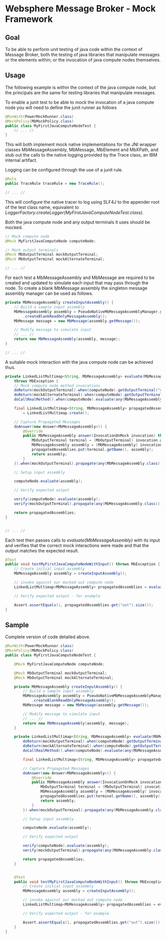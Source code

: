 Websphere Message Broker - Mock Framework
=========================================

Goal
----

To be able to perform unit testing of java code within the context of Message
Broker, both the testing of java libraries that manipulate messages or the
elements within; or the invocation of java compute nodes themselves.

Usage
-----

The following example is within the context of the java compute node, but the
principals are the same for testing libraries that manipulate messages.

To enable a junit test to be able to mock the invocation of a java compute node
you will need to define the junit runner as follows

```java
@RunWith(PowerMockRunner.class)
@MockPolicy(MbMockPolicy.class)
public class MyFirstJavaComputeNodeTest {
    // ... //
}
```

This will both implement mock native implementations for the JNI wrapper classes
MbMessageAssembly, MbMessage, MbElement and MbXPath, and stub out the calls to
the native logging provided by the Trace class, an IBM internal artifact.

Logging can be configured through the use of a junit rule.

```java
@Rule
public TraceRule traceRule = new TraceRule();

// ... //
```

This will configure the native tracer to log using SLF4J to the appender root
of the test class name, equivalent to _LoggerFactory.createLogger(MyFirstJavaComputeNodeTest.class)_.

Both the java compute node and any output terminals it uses should be mocked.

```java
// Mock compute node
@Mock MyFirstJavaComputeNode computeNode;

// Mock output terminals
@Mock MbOutputTerminal mockOutputTerminal;
@Mock MbOutputTerminal mockAlternateTerminal;

// ... //
```

For each test a MbMessageAssembly and MbMessage are required to be created and
updated to simulate each input that may pass through the node. To create a blank
MbMessage assembly the singleton message assembly manager can be used as follows.

```java
private MbMessageAssembly createInputAssembly() {
    // Build a sample input assembly
	MbMessageAssembly assembly = PseudoNativeMbMessageAssemblyManager.getInstance()
		.createBlankReadOnlyMessageAssembly();
	MbMessage message = new MbMessage(assembly.getMessage());

	// Modify message to simulate input
	// ... //
    return new MbMessageAssembly(assembly, message);
}

// ... //
```

A suitable mock interaction with the java compute node can be achieved thus.

```java
private LinkedListMultimap<String, MbMessageAssembly> evaluate(MbMessageAssembly assembly)
    throws MbException {
    // Mock compute node method invocations
	doReturn(mockOutputTerminal).when(computeNode).getOutputTerminal("out");
	doReturn(mockAlternateTerminal).when(computeNode).getOutputTerminal("alternate");
	doCallRealMethod().when(computeNode).evaluate(any(MbMessageAssembly.class));

	final LinkedListMultimap<String, MbMessageAssembly> propagatedAssemblies
	    = LinkedListMultimap.create();

	// Capture Propagated Messages
	doAnswer(new Answer<MbMessageAssembly>() {
		@Override
		public MbMessageAssembly answer(InvocationOnMock invocation) throws Throwable {
			MbOutputTerminal terminal = (MbOutputTerminal) invocation.getMock();
			MbMessageAssembly assembly = (MbMessageAssembly) invocation.getArguments()[0];
			propagatedAssemblies.put(terminal.getName(), assembly);
			return assembly;
		}
	}).when(mockOutputTerminal).propagate(any(MbMessageAssembly.class));

	// Setup input assembly

	computeNode.evaluate(assembly);

	// Verify expected output

	verify(computeNode).evaluate(assembly);
	verify(mockOutputTerminal).propagate(any(MbMessageAssembly.class));

	return propagatedAssemblies;
}


// ... //
```

Each test then passes calls to _evaluate(MbMessageAssembly)_ with its input and
verifies that the correct mock interactions were made and that the output matches
the expected result.

```java
@Test
public void testMyFirstJavaComputeNodeWithInput() throws MbException {
    // Create initial input assembly
    MbMessageAssembly assembly = createInputAssembly();

    // invoke against our mocked out compute node
    LinkedListMultimap<MbMessageAssembly> propagatedAssemblies = evaluate(assembly);

	// Verify expected output - for example

	Assert.assertEquals(1, propagatedAssemblies.get("out").size());
}

```
Sample
------

Complete version of code detailed above.

```java
@RunWith(PowerMockRunner.class)
@MockPolicy(MbMockPolicy.class)
public class MyFirstJavaComputeNodeTest {

	@Mock MyFirstJavaComputeNode computeNode;

	@Mock MbOutputTerminal mockOutputTerminal;
	@Mock MbOutputTerminal mockAlternateTerminal;

    private MbMessageAssembly createInputAssembly() {
        // Build a sample input assembly
		MbMessageAssembly assembly = PseudoNativeMbMessageAssemblyManager.getInstance()
			.createBlankReadOnlyMessageAssembly();
		MbMessage message = new MbMessage(assembly.getMessage());

		// Modify message to simulate input
		// ... //
        return new MbMessageAssembly(assembly, message);
    }

	private LinkedListMultimap<String, MbMessageAssembly> evaluate(MbMessageAssembly assembly) throws MbException {
		doReturn(mockOutputTerminal).when(computeNode).getOutputTerminal("out");
		doReturn(mockAlternateTerminal).when(computeNode).getOutputTerminal("alternate");
		doCallRealMethod().when(computeNode).evaluate(any(MbMessageAssembly.class));

		final LinkedListMultimap<String, MbMessageAssembly> propagatedAssemblies = LinkedListMultimap.create();

		// Capture Propagated Messages
		doAnswer(new Answer<MbMessageAssembly>() {
			@Override
			public MbMessageAssembly answer(InvocationOnMock invocation) throws Throwable {
				MbOutputTerminal terminal = (MbOutputTerminal) invocation.getMock();
				MbMessageAssembly assembly = (MbMessageAssembly) invocation.getArguments()[0];
				propagatedAssemblies.put(terminal.getName(), assembly);
				return assembly;
			}
		}).when(mockOutputTerminal).propagate(any(MbMessageAssembly.class));

		// Setup input assembly

		computeNode.evaluate(assembly);

		// Verify expected output

		verify(computeNode).evaluate(assembly);
		verify(mockOutputTerminal).propagate(any(MbMessageAssembly.class));

		return propagatedAssemblies;
	}


	@Test
	public void testMyFirstJavaComputeNodeWithInput() throws MbException {
	    // Create initial input assembly
	    MbMessageAssembly assembly = createInputAssembly();

	    // invoke against our mocked out compute node
	    LinkedListMultimap<MbMessageAssembly> propagatedAssemblies = evaluate(assembly);

		// Verify expected output - for example

		Assert.assertEquals(1, propagatedAssemblies.get("out").size());
	}
}

```